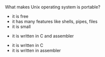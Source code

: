 What makes Unix operating system is portable?
* it is free
* it has many features like shells, pipes, files
* it is small
+ it is written in C and assembler
* it is written in C
* it is written in assembler
